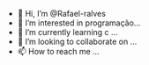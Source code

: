 - 👋 Hi, I’m @Rafael-ralves
- 👀 I’m interested in programação...
- 🌱 I’m currently learning c ...
- 💞️ I’m looking to collaborate on ...
- 📫 How to reach me ...

<!---
Rafael-ralves/Rafael-ralves is a ✨ special ✨ repository because its `README.md` (this file) appears on your GitHub profile.
You can click the Preview link to take a look at your changes.
--->
